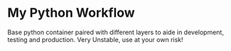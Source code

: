 My Python Workflow
==========

Base python container paired with different layers to aide in development, testing and production.  Very Unstable, use at your own risk!
